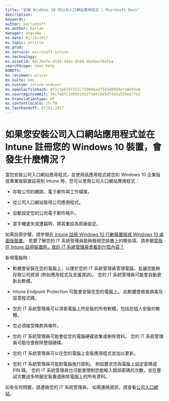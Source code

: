 ```yaml
---
title: "安裝 Windows 10 的公司入口網站應用程式 | Microsoft Docs"
description: 
keywords: 
author: barlanmsft
ms.author: barlan
manager: angrobe
ms.date: 01/23/2017
ms.topic: article
ms.prod: 
ms.service: microsoft-intune
ms.technology: 
ms.assetid: 0dc35efe-4fd4-4d4a-8569-d649ea704fea
searchScope: User help
ROBOTS: 
ms.reviewer: priyar
ms.suite: ems
ms.custom: intune-enduser
ms.openlocfilehash: 0f5c1eb76f823c72904bad7543409d9efa9e93e6
ms.sourcegitcommit: 34cfebfc1d8b81032f4d41869d74dda559e677e2
ms.translationtype: HT
ms.contentlocale: zh-TW
ms.lasthandoff: 07/01/2017
---
```

# <a name="what-happens-if-you-install-the-company-portal-app-and-enroll-your-windows-10-device-in-intune"></a>如果您安裝公司入口網站應用程式並在 Intune 註冊您的 Windows 10 裝置，會發生什麼情況？

當您安裝公司入口網站應用程式，並使用該應用程式將您的 Windows 10 企業版或專業版裝置註冊到 Intune 時，您可以使用公司入口網站應用程式：

-   存取公司的網路、電子郵件與工作檔案。

-   從公司入口網站取得公司應用程式。

-   自動設定您的公司電子郵件帳戶。

-   當手機遺失或遭竊時，將其重設為原廠設定。

如需註冊步驟，請參閱[在 Intune 註冊 Windows 10 行動裝置版或 Windows 10 桌面版裝置](enroll-your-w10-phone-or-w10-pc-windows.md)。 若要了解您的 IT 系統管理員能夠檢視您裝置上的哪些項，請參閱[當我在 Intune 註冊裝置時，我的 IT 系統管理員會看到什麼內容？](what-info-can-your-company-see-when-you-enroll-your-device-in-intune.md)

新增電腦時：

-   軟體會安裝在您的電腦上，以便於您的 IT 系統管理員管理電腦，並讓您能夠存取公司資源 (例如應用程式及支援資訊)。 您的 IT 系統管理員可能會自動更新此軟體。

-   Intune Endpoint Protection 可能會安裝在您的電腦上。 此軟體會檢查病毒及惡意程式碼。

-   您的 IT 系統管理員可以清查電腦上所安裝的所有軟體，包括您個人安裝的軟體。

-   您必須接受條款與條件。

-   您的 IT 系統管理員可能會從您的電腦硬碟收集或刪除資料。 您的 IT 系統管理員可能也會刪除整個硬碟。

-   您的 IT 系統管理員可以在您的電腦上安裝應用程式並加以更新。

-   您的 IT 系統管理員可能對電腦施行原則。 例如要求您為電腦上設定密碼或 PIN 碼。 您的 IT 系統管理員也可能會限制您能輸入錯誤密碼的次數，並在嘗試次數過多時鎖定裝置或刪除電腦上的所有資料。

如有任何問題，請連絡您的 IT 系統管理員。 如需連絡資訊，請查看[公司入口網站](https://portal.manage.microsoft.com)。
